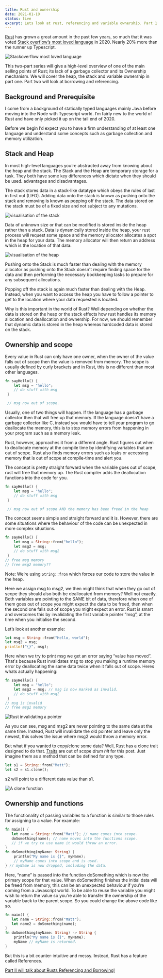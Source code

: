 ```yaml
---
title: Rust and ownership
date: 2021-01-10
status: live
excerpt: Lets look at rust, referencing and variable ownership. Part 1
---
```


[Rust](https://www.rust-lang.org/) has grown a great amount in the past few years, so much that it was voted [Stack overflow’s most loved language](https://insights.stackoverflow.com/survey/2020#technology-most-loved-dreaded-and-wanted-languages-loved) in 2020. Nearly 20% more than the runner up Typescript.

![Stackoverflow most loved language](../../assets/images/rust-and-referencing-pt-1/01-rust-and-referencing-pt-1.png)

This two-part series will give a high-level overview of one of the main selling points of Rust; its lack of a garbage collector and its Ownership mechanism. We will cover the heap, the stack and variable ownership in part one. Part two will look at borrowing and referencing.

## Background and Prerequisite

I come from a background of statically typed languages mainly Java before moving into the Node with Typescript world. I’m fairly new to the world of Rust and have only picked it up on the tail end of 2020.

Before we begin I’d expect you to have a firm understanding of at least one language and understand some concepts such as garbage collection and memory utilization.

## Stack and Heap

In most high-level languages you’re abstracted away from knowing about the heap and the stack. The Stack and the Heap are temporary storage for a task. They both have some key differences which dictate when they should be used. advantages and disadvantages.

The stack stores data in a stack-like datatype which obeys the rules of last in first out (LIFO). Adding data onto the stack is known as pushing onto the stack and removing is known as popping off the stack. The data stored on the stack must be of a fixed size and not subject to any mutations.

![visualisation of the stack](../../assets/images/rust-and-referencing-pt-1/02-rust-and-referencing-pt-1.png)

Data of unknown size or that can be modified is stored inside the heap rather than a stack. Data is dynamically stored inside the heap, your rust process will request some space and the memory allocator allocates a spot in the heap for your data. The memory allocator will then return an address which is the location of that data.

![visualisation of the heap](../../assets/images/rust-and-referencing-pt-1/03-rust-and-referencing-pt-1.png)

Pushing onto the Stack is much faster than dealing with the memory allocator as pushing onto the Stack doesn't require finding space for the data and then performing the necessary bookkeeping tasks to prepare for any subsequent allocations.

Popping off the stack is again much faster than dealing with the Heap. Instead, when you want to access the heap you have to follow a pointer to get to the location where your data requested is located.

Why is this important in the world of Rust? Well depending on whether the data is stored on the heap or the stack effects how rust handles its memory allocation and deallocation and ownership. For now, we should remember that dynamic data is stored in the heap whereas hardcoded data is stored on the stack.

## Ownership and scope

Every value in Rust can only have one owner, when the owner of the value falls out of scope then the value is removed from memory. The scope is usually defined by curly brackets and in Rust, this is no different than most other languages.

```rust
fn sayHello() {
    let msg = "hello";
    // do stuff with msg
 }

 // msg now out of scope.
```

Usually, one of two things will happen. If the language has a garbage collector then that will free up that memory. If the language doesn’t have a garbage collector like C, instead you would have to tell your program to go deallocate the memory, this is to stop memory errors from happening in your program such as a memory leak.

Rust, however, approaches it from a different angle. Rust figures out when to deallocate memory at the compile time by identifying variables that are out of scope. Rust also finds memory errors such as leaks or accessing memory that is out of scope at compile-time and alert you.

The concept is pretty straight forward when the variable goes out of scope, rust will free that memory up. The Rust compiler adds the deallocation functions into the code for you.

```rust
fn sayHello() {
    let msg = "hello";
    // do stuff with msg
 }

 // msg now out of scope AND the memory has been freed in the heap
```

The concept seems simple and straight forward and it is. However, there are some situations where the behaviour of the code can be unexpected in more complex situations.

```rust
fn sayHello() {
    let msg = String::from("hello");
    let msg2 = msg;
    // do stuff with msg2
 }
// free msg memory
// free msg2 memory??
```

Note: We’re using `String::from` which forces our code to store the value in the heap.

Here we assign msg to msg2, we then might think that when they go out of scope they should also both be deallocated from memory? Well not exactly. Both variables are pointing to the SAME bit of data, therefore when one of them goes out of scope you might expect the data to be freed, then when the second one falls out of scope you might expect an error. Rust is smart and overcomes this by invalidating the first variable pointer “msg”, at the time when you initialise the second.

Let’s look at another example:

```rust
let msg = String::from("Hello, world");
let msg2 = msg;
println!("{}", msg);
```

Here when we try to print msg we get an error saying “value has moved”. That's because Rust invalidates msg to stop you making a runtime memory error by deallocating the same data twice when it falls out of scope. Heres whats actually happening:

```rust
fn sayHello() {
    let msg = "hello";
    let msg2 = msg; // msg is now marked as invalid.
    // do stuff with msg2
 }
// msg is invalid
// free msg2 memory
```

![Rust invalidating a pointer](../../assets/images/rust-and-referencing-pt-1/04-rust-and-referencing-pt-1.png)

As you can see, msg and msg2 are never pointing to the same data at the same time. Instead, Rust will invalidate the old pointer and leave only the newest, this solves the issue where msg2 would throw a memory error.

But what if you wanted to copy/clone some data? Well, Rust has a clone trait designed to do that. [Traits](https://doc.rust-lang.org/rust-by-example/trait.html) are out of scope *drum hit* for this post. Just imagine them as a method that can be defined for any type.

```rust
let s1 = String::from("Matt");
let s2 = s1.clone();
```

s2 will point to a different data value than s1.

![A clone function](../../assets/images/rust-and-referencing-pt-1/05-rust-and-referencing-pt-1.png)

## Ownership and functions
The functionality of passing variables to a function is similar to those rules for assigning to a value. For example:

```rust
fn main() {
   let name = String::from("Matt"); // name comes into scope.
   doSomething(name); // name moves into the functions scope.
   // if we try to use name it would throw an error.
}
fn doSomething(myName: String) {
    println("My name is {}", myName);
    // myName comes into scope and is used.
} // myName is now dropped, including the data.
```

Here, “name” is passed into the function doSomething which is now the primary scope for that value. When doSomething finishes the initial data will be freed from memory, this can be an unexpected behaviour if you’re coming from a Javascript world. To be able to reuse the variable you might wish to return the value so you’re able to transfer the ownership of the variable back to the parent scope. So you could change the above code like so.

```rust
fn main() {
   let name = String::from("Matt");
   let name2 = doSomething(name);
}
fn doSomething(myName: String) -> String {
    println("My name is {}", myName);
    myName // myName is returned.
}
```

But this is a bit counter-intuitive and messy. Instead, Rust has a feature called References.

[Part II will talk about Rusts Referencing and Borrowing!](/posts/rust-and-referencing)